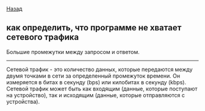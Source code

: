  [Назад](/L1/L1_.md) 
## как определить, что программе не хватает сетевого трафика

Большие промежутки между запросом и ответом.


--------------------------------
Сетевой трафик - это количество данных, которые передаются между двумя точками в сети за определенный промежуток времени. Он измеряется в битах в секунду (bps) или килобитах в секунду (kbps). Сетевой трафик может быть как входящим (данные, которые поступают на устройство), так и исходящим (данные, которые отправляются с устройства).